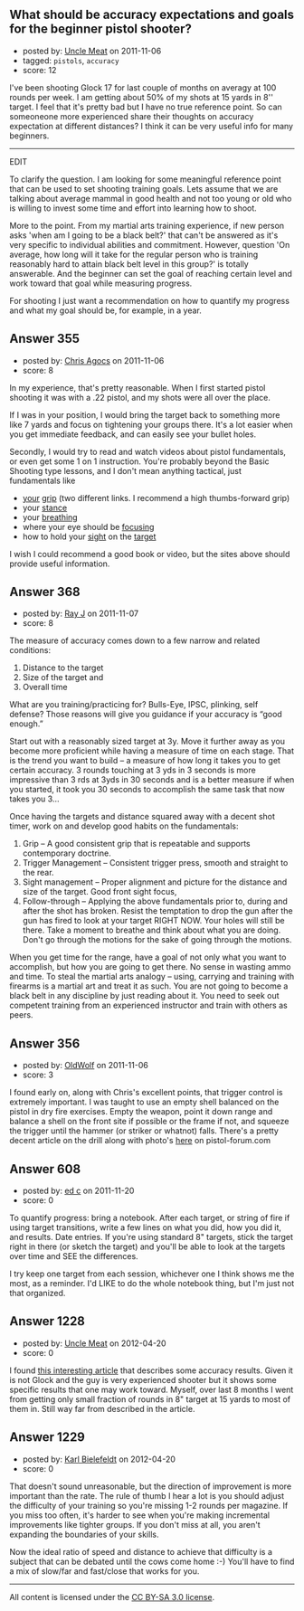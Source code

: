 ## What should be accuracy expectations and goals for the beginner pistol shooter?

- posted by: [Uncle Meat](https://stackexchange.com/users/-1/49-uncle-meat) on 2011-11-06
- tagged: `pistols`, `accuracy`
- score: 12

<p>I've been shooting Glock 17 for last couple of months on averagy at 100 rounds per week. I am getting about 50% of my shots at 15 yards in 8'' target. I feel that it's pretty bad but I have no true reference point. So can someoneone more experienced share their thoughts on accuracy expectation at different distances? I think it can be very useful info for many beginners. </p>

<hr>

<p>EDIT</p>

<p>To clarify the question. I am looking for some meaningful reference point that can be used to set shooting training goals. Lets assume that we are talking about average mammal in good health and not too young or old who is willing to invest some time and effort into learning how to shoot.</p>

<p>More to the point. From my martial arts training experience, if new person asks 'when am I going to be a black belt?' that can't be answered as it's very specific to individual abilities and commitment. However, question 'On average, how long will it take for the regular person who is training reasonably hard to attain black belt level in this group?' is totally answerable. And the beginner can set the goal of reaching certain level and work toward that goal while measuring progress.</p>

<p>For shooting I just want a recommendation on how to quantify my progress and what my goal should be, for example, in a year.  </p>



## Answer 355

- posted by: [Chris Agocs](https://stackexchange.com/users/-1/12-chris-agocs) on 2011-11-06
- score: 8

<p>In my experience, that's pretty reasonable. When I first started pistol shooting it was with a .22 pistol, and my shots were all over the place.</p>

<p>If I was in your position, I would bring the target back to something more like 7 yards and focus on tightening your groups there. It's a lot easier when you get immediate feedback, and can easily see your bullet holes.</p>

<p>Secondly, I would try to read and watch videos about pistol fundamentals, or even get some 1 on 1 instruction. You're probably beyond the Basic Shooting type lessons, and I don't mean anything tactical, just fundamentals like </p>

<ul>
<li><a href="http://corneredcat.com/Grip/" rel="nofollow">your</a> <a href="http://cheaperthandirt.com/blog/?p=3977" rel="nofollow">grip</a> (two different links. I recommend a high thumbs-forward grip)</li>
<li>your <a href="http://corneredcat.com/Stance/" rel="nofollow">stance</a></li>
<li>your <a href="http://www.alpharubicon.com/leo/shootbrass.html" rel="nofollow">breathing</a></li>
<li>where your eye should be <a href="http://corneredcat.com/Sight_Alignment/" rel="nofollow">focusing</a></li>
<li>how to hold your <a href="http://corneredcat.com/Sight_Alignment/" rel="nofollow">sight</a> on the <a href="http://www.odcmp.org/0907/USAMU_SightPicture.asp" rel="nofollow">target</a></li>
</ul>

<p>I wish I could recommend a good book or video, but the sites above should provide useful information.</p>



## Answer 368

- posted by: [Ray J](https://stackexchange.com/users/-1/166-ray-j) on 2011-11-07
- score: 8

<p>The measure of accuracy comes down to a few narrow and related conditions:</p>

<ol>
<li>Distance to the target </li>
<li>Size of the target and </li>
<li>Overall time</li>
</ol>

<p>What are you training/practicing for?  Bulls-Eye, IPSC, plinking, self defense?  Those reasons will give you guidance if your accuracy is “good enough.”</p>

<p>Start out with a reasonably sized target at 3y.  Move it further away as you become more proficient while having a measure of time on each stage.  That is the trend you want to build – a measure of how long it takes you to get certain accuracy.  3 rounds touching at 3 yds in 3 seconds is more impressive than 3 rds at 3yds in 30 seconds and is a better measure if when you started, it took you 30 seconds to accomplish the same task that now takes you 3...  </p>

<p>Once having the targets and distance squared away with a decent shot timer, work on and develop good habits on the fundamentals:</p>

<ol>
<li>Grip – A good consistent grip that is repeatable and supports contemporary doctrine.</li>
<li>Trigger Management – Consistent trigger press, smooth and straight to the rear.</li>
<li>Sight management – Proper alignment and picture for the distance and size of the
target.  Good front sight focus,</li>
<li>Follow-through – Applying the above fundamentals prior to, during and after the shot has broken.  Resist the temptation to drop the gun after the gun has fired to look at your target RIGHT NOW.  Your holes will still be there.  Take a moment to breathe and think about what you are doing.  Don't go through the motions for the sake of going through the motions.</li>
</ol>

<p>When you get time for the range, have a goal of not only what you want to accomplish, but how you are going to get there.  No sense in wasting ammo and time.  To steal the martial arts analogy – using, carrying and training with firearms is a martial art and treat it as such.  You are not going to become a black belt in any discipline by just reading about it.  You need to seek out competent training from an experienced instructor and train with others as peers.</p>



## Answer 356

- posted by: [OldWolf](https://stackexchange.com/users/-1/111-oldwolf) on 2011-11-06
- score: 3

<p>I found early on, along with Chris's excellent points, that trigger control is extremely important. I was taught to use an empty shell balanced on the pistol in dry fire exercises. Empty the weapon, point it down range and balance a shell on the front site if possible or the frame if not, and squeeze the trigger until the hammer (or striker or whatnot) falls. There's a pretty decent article on the drill along with photo's <a href="http://pistol-forum.com/showthread.php?42-Handgun-Accuracy-Fundamentals-Trigger-Control" rel="nofollow">here</a> on pistol-forum.com  </p>



## Answer 608

- posted by: [ed c](https://stackexchange.com/users/-1/261-ed-c) on 2011-11-20
- score: 0

<p>To quantify progress: bring a notebook.  After each target, or string of fire if using target transitions, write a few lines on what you did, how you did it, and results.  Date entries.  If you're using standard 8" targets, stick the target right in there (or sketch the target) and you'll be able to look at the targets over time and SEE the differences.</p>

<p>I try keep one target from each session, whichever one I think shows me the most, as a reminder.  I'd LIKE to do the whole notebook thing, but I'm just not that organized.</p>



## Answer 1228

- posted by: [Uncle Meat](https://stackexchange.com/users/-1/49-uncle-meat) on 2012-04-20
- score: 0

<p>I found <a href="http://www.chuckhawks.com/self_defense_pistol.htm" rel="nofollow">this interesting article</a> that describes some accuracy results.
Given it is not Glock and the guy is very experienced shooter but it shows some specific results that one may work toward. Myself, over last 8 months I went from getting only small fraction of rounds in 8" target at 15 yards to most of them in. Still way far from described in the article.</p>



## Answer 1229

- posted by: [Karl Bielefeldt](https://stackexchange.com/users/-1/288-karl-bielefeldt) on 2012-04-20
- score: 0

<p>That doesn't sound unreasonable, but the direction of improvement is more important than the rate.  The rule of thumb I hear a lot is you should adjust the difficulty of your training so you're missing 1-2 rounds per magazine.  If you miss too often, it's harder to see when you're making incremental improvements like tighter groups.  If you don't miss at all, you aren't expanding the boundaries of your skills.</p>

<p>Now the ideal ratio of speed and distance to achieve that difficulty is a subject that can be debated until the cows come home :-)  You'll have to find a mix of slow/far and fast/close that works for you.</p>




---

All content is licensed under the [CC BY-SA 3.0 license](https://creativecommons.org/licenses/by-sa/3.0/).
